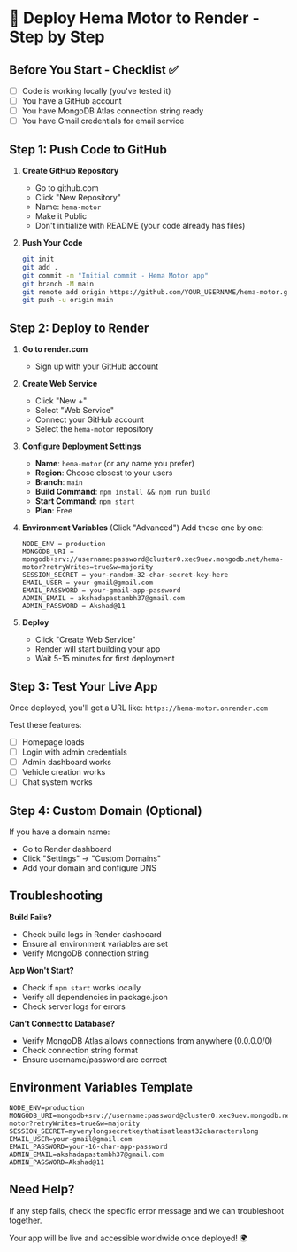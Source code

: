 # 🚀 Deploy Hema Motor to Render - Step by Step

## Before You Start - Checklist ✅

- [ ] Code is working locally (you've tested it)
- [ ] You have a GitHub account
- [ ] You have MongoDB Atlas connection string ready
- [ ] You have Gmail credentials for email service

## Step 1: Push Code to GitHub

1. **Create GitHub Repository**
   - Go to github.com
   - Click "New Repository"
   - Name: `hema-motor`
   - Make it Public
   - Don't initialize with README (your code already has files)

2. **Push Your Code**
   ```bash
   git init
   git add .
   git commit -m "Initial commit - Hema Motor app"
   git branch -M main
   git remote add origin https://github.com/YOUR_USERNAME/hema-motor.git
   git push -u origin main
   ```

## Step 2: Deploy to Render

1. **Go to render.com**
   - Sign up with your GitHub account

2. **Create Web Service**
   - Click "New +"
   - Select "Web Service"
   - Connect your GitHub account
   - Select the `hema-motor` repository

3. **Configure Deployment Settings**
   - **Name**: `hema-motor` (or any name you prefer)
   - **Region**: Choose closest to your users
   - **Branch**: `main`
   - **Build Command**: `npm install && npm run build`
   - **Start Command**: `npm start`
   - **Plan**: Free

4. **Environment Variables** (Click "Advanced")
   Add these one by one:
   ```
   NODE_ENV = production
   MONGODB_URI = mongodb+srv://username:password@cluster0.xec9uev.mongodb.net/hema-motor?retryWrites=true&w=majority
   SESSION_SECRET = your-random-32-char-secret-key-here
   EMAIL_USER = your-gmail@gmail.com
   EMAIL_PASSWORD = your-gmail-app-password
   ADMIN_EMAIL = akshadapastambh37@gmail.com
   ADMIN_PASSWORD = Akshad@11
   ```

5. **Deploy**
   - Click "Create Web Service"
   - Render will start building your app
   - Wait 5-15 minutes for first deployment

## Step 3: Test Your Live App

Once deployed, you'll get a URL like:
`https://hema-motor.onrender.com`

Test these features:
- [ ] Homepage loads
- [ ] Login with admin credentials
- [ ] Admin dashboard works
- [ ] Vehicle creation works
- [ ] Chat system works

## Step 4: Custom Domain (Optional)

If you have a domain name:
- Go to Render dashboard
- Click "Settings" → "Custom Domains"
- Add your domain and configure DNS

## Troubleshooting

**Build Fails?**
- Check build logs in Render dashboard
- Ensure all environment variables are set
- Verify MongoDB connection string

**App Won't Start?**
- Check if `npm start` works locally
- Verify all dependencies in package.json
- Check server logs for errors

**Can't Connect to Database?**
- Verify MongoDB Atlas allows connections from anywhere (0.0.0.0/0)
- Check connection string format
- Ensure username/password are correct

## Environment Variables Template

```env
NODE_ENV=production
MONGODB_URI=mongodb+srv://username:password@cluster0.xec9uev.mongodb.net/hema-motor?retryWrites=true&w=majority
SESSION_SECRET=myverylongsecretkeythatisatleast32characterslong
EMAIL_USER=your-gmail@gmail.com
EMAIL_PASSWORD=your-16-char-app-password
ADMIN_EMAIL=akshadapastambh37@gmail.com
ADMIN_PASSWORD=Akshad@11
```

## Need Help?
If any step fails, check the specific error message and we can troubleshoot together.

Your app will be live and accessible worldwide once deployed! 🌍